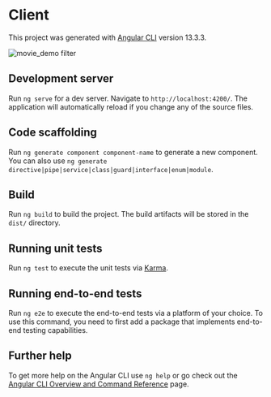 # Client

This project was generated with [Angular CLI](https://github.com/angular/angular-cli) version 13.3.3.


![movie_demo filter](https://user-images.githubusercontent.com/76813454/165594981-4e1cf401-032e-4814-abf4-a615fcc91b48.png)
<!-- ![movie_app_demo2](https://user-images.githubusercontent.com/76813454/165595000-58d350b9-5c4d-4ddd-b052-99b161dc073f.png) -->

## Development server

Run `ng serve` for a dev server. Navigate to `http://localhost:4200/`. The application will automatically reload if you change any of the source files.

## Code scaffolding

Run `ng generate component component-name` to generate a new component. You can also use `ng generate directive|pipe|service|class|guard|interface|enum|module`.

## Build

Run `ng build` to build the project. The build artifacts will be stored in the `dist/` directory.

## Running unit tests

Run `ng test` to execute the unit tests via [Karma](https://karma-runner.github.io).

## Running end-to-end tests

Run `ng e2e` to execute the end-to-end tests via a platform of your choice. To use this command, you need to first add a package that implements end-to-end testing capabilities.

## Further help

To get more help on the Angular CLI use `ng help` or go check out the [Angular CLI Overview and Command Reference](https://angular.io/cli) page.
